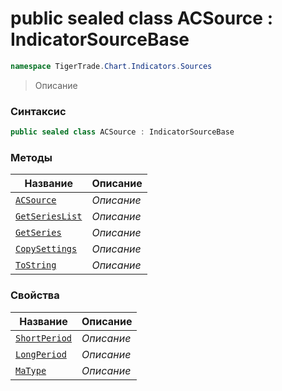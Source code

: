 
# public sealed class ACSource : IndicatorSourceBase
```csharp
namespace TigerTrade.Chart.Indicators.Sources
```



> Описание

### Синтаксис
```csharp
public sealed class ACSource : IndicatorSourceBase
```


### Методы
| Название | Описание |
| --- | --- |
| [`ACSource`](./ACSource.cs/Методы/ACSource.md) | *Описание* |
| [`GetSeriesList`](./ACSource.cs/Методы/GetSeriesList.md) | *Описание* |
| [`GetSeries`](./ACSource.cs/Методы/GetSeries.md) | *Описание* |
| [`CopySettings`](./ACSource.cs/Методы/CopySettings.md) | *Описание* |
| [`ToString`](./ACSource.cs/Методы/ToString.md) | *Описание* |

### Свойства
| Название | Описание |
| --- | --- |
| [`ShortPeriod`](./ACSource.cs/Свойства/ShortPeriod.md) | *Описание* |
| [`LongPeriod`](./ACSource.cs/Свойства/LongPeriod.md) | *Описание* |
| [`MaType`](./ACSource.cs/Свойства/MaType.md) | *Описание* |



